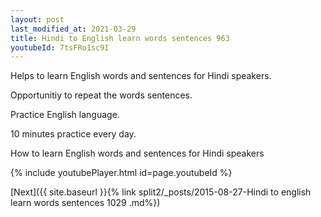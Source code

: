```yaml
---
layout: post
last_modified_at: 2021-03-29
title: Hindi to English learn words sentences 963 
youtubeId: 7tsFRo1sc9I
---
```

 
 
Helps to learn English words and sentences for Hindi speakers.

Opportunitiy to repeat the words sentences. 

Practice English language. 
 
10 minutes practice every day. 
 
How to learn English words and sentences for Hindi speakers 
 
{% include youtubePlayer.html id=page.youtubeId %}
 
 
[Next]({{ site.baseurl }}{% link  split2/_posts/2015-08-27-Hindi to english learn words sentences 1029 .md%})
 
